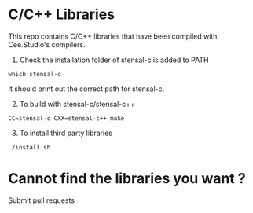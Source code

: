 # C/C++ Libraries
This repo contains C/C++ libraries that have been compiled with Cee.Studio's compilers. 

1. Check the installation folder of stensal-c is added to PATH
```
which stensal-c
```
It should print out the correct path for stensal-c.


2. To build with stensal-c/stensal-c++
```
CC=stensal-c CXX=stensal-c++ make
```

3. To install third party libraries 
```
./install.sh
```

# Cannot find the libraries you want ?
Submit pull requests 
